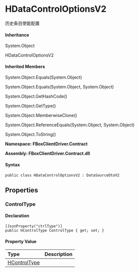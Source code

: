 # HDataControlOptionsV2

历史条目使能配置

#### Inheritance

System.Object

HDataControlOptionsV2

#### Inherited Members

System.Object.Equals\(System.Object\)

System.Object.Equals\(System.Object, System.Object\)

System.Object.GetHashCode\(\)

System.Object.GetType\(\)

System.Object.MemberwiseClone\(\)

System.Object.ReferenceEquals\(System.Object, System.Object\)

System.Object.ToString\(\)

**Namespace: FBoxClientDriver.Contract**

**Assembly: FBoxClientDriver.Contract.dll**

#### Syntax <a id="FBoxClientDriver_Contract_HDataControlOptionsV2_syntax"></a>

```text
public class HDataControlOptionsV2 : DataSourceDtoV2
```

## Properties <a id="properties"></a>

### ControlType <a id="FBoxClientDriver_Contract_HDataControlOptionsV2_ControlType"></a>

#### Declaration

```text
[JsonProperty("ctrlType")]
public HControlType ControlType { get; set; }
```

#### Property Value

| Type | Description |
| :--- | :--- |
| [HControlType](https://docs.flexem.net/fbox/zh-cn/sdk/FBoxClientDriver.Contract.HControlType.html) |  |

